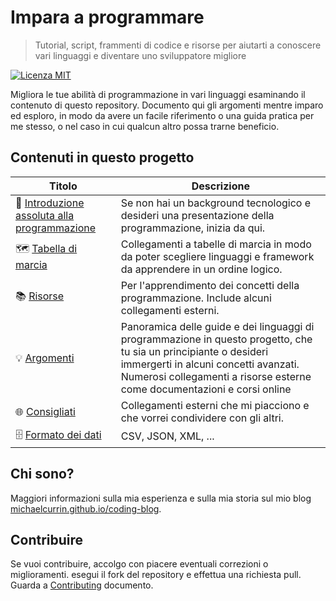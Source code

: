 # Impara a programmare
> Tutorial, script, frammenti di codice e risorse per aiutarti a conoscere vari linguaggi e diventare uno sviluppatore migliore

[![Licenza MIT](https://img.shields.io/badge/Licenza-MIT-blue.svg)](https://github.com/MichaelCurrin/learn-to-code/blob/master/README.md#license)

Migliora le tue abilità di programmazione in vari linguaggi esaminando il contenuto di questo repository. Documento qui gli argomenti mentre imparo ed esploro, in modo da avere un facile riferimento o una guida pratica per me stesso, o nel caso in cui qualcun altro possa trarne beneficio.

## Contenuti in questo progetto

| Titolo                                                            | Descrizione                                                                                                                                                                                                                         |
| ----------------------------------------------------------------- | ----------------------------------------------------------------------------------------------------------------------------------------------------------------------------------------------------------------------------------- |
| 🤷 [Introduzione assoluta alla programmazione](intro_to_coding.md) | Se non hai un background tecnologico e desideri una presentazione della programmazione, inizia da qui.                                                                                                                              |
| 🗺️ [Tabella di marcia](roadmaps.md)                                | Collegamenti a tabelle di marcia in modo da poter scegliere linguaggi e framework da apprendere in un ordine logico.                                                                                                                |
| 📚 [Risorse](resources.md)                                         | Per l'apprendimento dei concetti della programmazione. Include alcuni collegamenti esterni.                                                                                                                                         |
| 💡 [Argomenti](topics/README.md)                                 | Panoramica delle guide e dei linguaggi di programmazione in questo progetto, che tu sia un principiante o desideri immergerti in alcuni concetti avanzati. Numerosi collegamenti a risorse esterne come documentazioni e corsi online |
| 🌐 [Consigliati](recommended.md)                                   | Collegamenti esterni che mi piacciono e che vorrei condividere con gli altri.                                                                                                                                                       |
| 🗄️ [Formato dei dati](data_formats.md)                             | CSV, JSON, XML, ...                                                                                                                                                                                                                 |

## Chi sono?

Maggiori informazioni sulla mia esperienza e sulla mia storia sul mio blog [michaelcurrin.github.io/coding-blog](https://michaelcurrin.github.io/coding-blog/).


## Contribuire

Se vuoi contribuire, accolgo con piacere eventuali correzioni o miglioramenti. esegui il fork del repository e effettua una richiesta pull. Guarda a [Contributing](contributing.md) documento.
